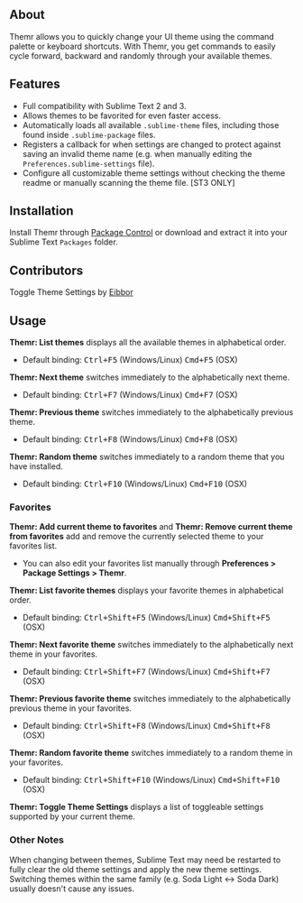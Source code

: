 ## About
Themr allows you to quickly change your UI theme using the command palette or keyboard shortcuts. With Themr, you get commands to easily cycle forward, backward and randomly through your available themes.

## Features
* Full compatibility with Sublime Text 2 and 3.
* Allows themes to be favorited for even faster access.
* Automatically loads all available `.sublime-theme` files, including those found inside `.sublime-package` files.
* Registers a callback for when settings are changed to protect against saving an invalid theme name (e.g. when manually editing the `Preferences.sublime-settings` file).
* Configure all customizable theme settings without checking the theme readme or manually scanning the theme file. [ST3 ONLY]

## Installation
Install Themr through [Package Control](https://sublime.wbond.net/) or download and extract it into your Sublime Text `Packages` folder.

## Contributors
Toggle Theme Settings by [Eibbor](https://github.com/eibbors)

## Usage

**Themr: List themes** displays all the available themes in alphabetical order.

* Default binding: <kbd>Ctrl+F5</kbd> (Windows/Linux) <kbd>Cmd+F5</kbd> (OSX)

**Themr: Next theme** switches immediately to the alphabetically next theme.

* Default binding: <kbd>Ctrl+F7</kbd> (Windows/Linux) <kbd>Cmd+F7</kbd> (OSX)

**Themr: Previous theme** switches immediately to the alphabetically previous theme.

* Default binding: <kbd>Ctrl+F8</kbd> (Windows/Linux) <kbd>Cmd+F8</kbd> (OSX)

**Themr: Random theme** switches immediately to a random theme that you have installed.

* Default binding: <kbd>Ctrl+F10</kbd> (Windows/Linux) <kbd>Cmd+F10</kbd> (OSX)

### Favorites

**Themr: Add current theme to favorites** and **Themr: Remove current theme from favorites** add and remove the currently selected theme to your favorites list.

* You can also edit your favorites list manually through **Preferences > Package Settings > Themr**.

**Themr: List favorite themes** displays your favorite themes in alphabetical order.

* Default binding: <kbd>Ctrl+Shift+F5</kbd> (Windows/Linux) <kbd>Cmd+Shift+F5</kbd> (OSX)

**Themr: Next favorite theme** switches immediately to the alphabetically next theme in your favorites.

* Default binding: <kbd>Ctrl+Shift+F7</kbd> (Windows/Linux) <kbd>Cmd+Shift+F7</kbd> (OSX)

**Themr: Previous favorite theme** switches immediately to the alphabetically previous theme in your favorites.

* Default binding: <kbd>Ctrl+Shift+F8</kbd> (Windows/Linux) <kbd>Cmd+Shift+F8</kbd> (OSX)

**Themr: Random favorite theme** switches immediately to a random theme in your favorites.

* Default binding: <kbd>Ctrl+Shift+F10</kbd> (Windows/Linux) <kbd>Cmd+Shift+F10</kbd> (OSX)

**Themr: Toggle Theme Settings** displays a list of toggleable settings supported by your current theme.

### Other Notes
When changing between themes, Sublime Text may need be restarted to fully clear the old theme settings and apply the new theme settings. Switching themes within the same family (e.g. Soda Light <-> Soda Dark) usually doesn't cause any issues.
